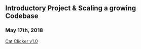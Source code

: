## Introductory Project & Scaling a growing Codebase
### May 17th, 2018 

[Cat Clicker v1.0](https://github.com/jniziol/JS-Design-Patterns-Front-End-Frameworks/tree/master/catClicker1)
